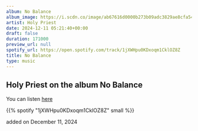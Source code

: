 ```yaml
---
album: No Balance
album_image: https://i.scdn.co/image/ab67616d0000b273b09adc3829ae8cfa544f8896
artist: Holy Priest
date: 2024-12-11 05:21:40+00:00
draft: false
duration: 171000
preview_url: null
spotify_url: https://open.spotify.com/track/1jXWHpu0KDxoqm1CklOZ8Z
title: No Balance
type: music
---
```



## Holy Priest on the album No Balance

You can listen [here](https://open.spotify.com/track/1jXWHpu0KDxoqm1CklOZ8Z)

{{% spotify "1jXWHpu0KDxoqm1CklOZ8Z" small %}}

added on December 11, 2024